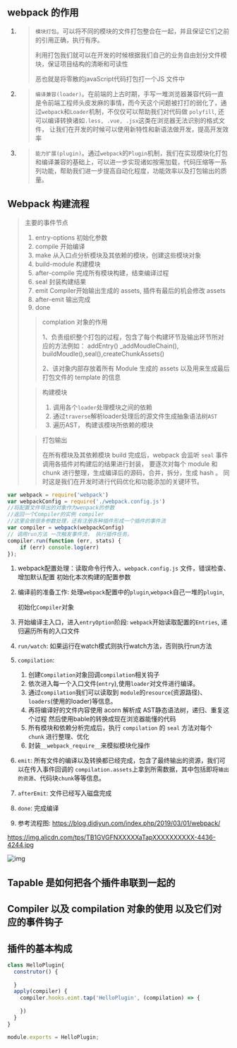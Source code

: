 

## webpack 的作用

1. > `模块打包`。可以将不同的模块的文件打包整合在一起，并且保证它们之前的引用正确，执行有序。
   >
   > 利用打包我们就可以在开发的时候根据我们自己的业务自由划分文件模块，保证项目结构的清晰和可读性
   >
   > 恶也就是将零散的javaScript代码打包打一个JS 文件中
2. > `编译兼容(loader)`。在前端的上古时期，手写一堆浏览器兼容代码一直是令前端工程师头皮发麻的事情，而今天这个问题被打打的弱化了，通过`webpack`和`Loader`机制，不仅仅可以帮助我们对代码做 `polyfill`, 还可以编译转换诸如`.less, .vue, .jsx`这类在浏览器无法识别的格式文件， 让我们在开发的时候可以使用新特性和新语法做开发，提高开发效率
3. > `能力扩展(plugin)`。通过`webpack`的`Plugin`机制，我们在实现模块化打包和编译兼容的基础上，可以进一步实现诸如按需加载，代码压缩等一系列功能，帮助我们进一步提高自动化程度，功能效率以及打包输出的质量。

## Webpack 构建流程

> 主要的事件节点
>
> 1. entry-options 初始化参数
> 2. compile 开始编译
> 3. make 从入口点分析模块及其依赖的模块，创建这些模块对象
> 4. build-module 构建模块
> 5. after-compile 完成所有模块构建，结束编译过程
> 6. seal 封装构建结果
> 7. emit Compiler开始输出生成的 assets, 插件有最后的机会修改 assets
> 8. after-emit 输出完成
> 9. done
>
> > complation 对象的作用
> >
> > 1、负责组织整个打包的过程，包含了每个构建环节及输出环节所对应的方法例如： addEntry() _addMoudleChain(), buildMoudle(),seal(),createChunkAssets()
> >
> > 2、该对象内部存放着所有 Module 生成的 assets 以及用来生成最后打包文件的 template 的信息
>
> > 构建模块
> >
> > 1. 调用各个`loader`处理模块之间的依赖
> > 2. 通过`traverse`解析loader处理后的源文件生成抽象语法树`AST`
> > 3. 遍历AST， 构建该模块所依赖的模块
>
> > 打包输出
> >
> > 在所有模块及其依赖模块 build 完成后，webpack 会监听 `seal` 事件调用各插件对构建后的结果进行封装，
> > 要逐次对每个 module 和 chunk 进行整理，生成编译后的源码，合并，拆分，生成 hash 。 
> > 同时这是我们在开发时进行代码优化和功能添加的关键环节。



```js
var webpack = require('webpack')
var webpackConfig = require('./webpack.config.js')
//将配置文件导出的对象作为wenpack的参数
//返回一个Compiler的实例 compiler
//这里会做很多参数处理，还有注册各种插件形成一个插件的事件流
var compiler = webpack(webpackConfig)
// 调用run方法 一次触发事件流， 执行插件任务。
compiler.run(function (err, stats) {
    if (err) console.log(err)
});
```



1. webpack配置处理：读取命令行传入、`webpack.config.js` 文件，错误检查、增加默认配置 初始化本次构建的配置参数

2. 编译前的准备工作: 处理`webpack`配置中的`plugin`,`webpack`自己一堆的`plugin`,

   初始化`Compiler`对象

3. 开始编译主入口，进入`entryOption`阶段: `webpack`开始读取配置的`Entries`, 递归遍历所有的入口文件

4. `run/watch`: 如果运行在watch模式则执行watch方法，否则执行run方法

5. `compilation`: 

   1. 创建`Compilation`对象回调`compilation`相关钩子
   2. 依次进入每一个入口文件(`entry`),使用`loader`对文件进行编译。
   3. 通过`compilation`我们可以读取到 `module`的`resource`(资源路径)、`loaders`(使用的loader)等信息。
   4. 再将编译好的文件内容使用 acorn 解析成 AST静态语法树，递归、重复这个过程 然后使用bable的转换成现在浏览器能懂的代码
   5. 所有模块和依赖分析完成后，执行 `compilation` 的 `seal` 方法对每个 `chunk` 进行整理、优化
   6. 封装`__webpack_require__`来模拟模块化操作

6. `emit`: 所有文件的编译以及转换都已经完成，包含了最终输出的资源，我们可以在传入事件回调的    `compilation.assets`上拿到所需数据，其中包括即将`输出的资源`、代码块`chunk`等等信息。

7. `afterEmit`: 文件已经写入磁盘完成

8. `done`: 完成编译

9. 参考流程图: https://blog.didiyun.com/index.php/2019/03/01/webpack/





https://img.alicdn.com/tps/TB1GVGFNXXXXXaTapXXXXXXXXXX-4436-4244.jpg

![img](https://img.alicdn.com/tps/TB1GVGFNXXXXXaTapXXXXXXXXXX-4436-4244.jpg)

## Tapable 是如何把各个插件串联到一起的



## Compiler 以及 compilation 对象的使用 以及它们对应的事件钩子

## 插件的基本构成

```js
class HelloPlugin{
  construtor() {
    
  }
  apply(compiler) {
    compiler.hooks.eimt.tap('HelloPlugin', (compilation) => {
      
    })
  }
}

module.exports = HelloPlugin;
```









